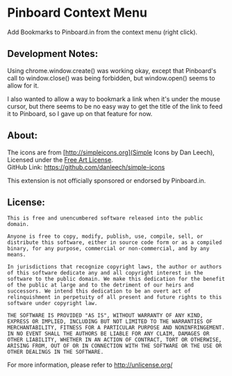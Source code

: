 # Pinboard Context Menu

Add Bookmarks to Pinboard.in from the context menu (right click).

## Development Notes:

Using chrome.window.create() was working okay, except that Pinboard's call
to window.close() was being forbidden, but window.open() seems to allow for it.

I also wanted to allow a way to bookmark a link when it's under the mouse
cursor, but there seems to be no easy way to get the title of the link to
feed it to Pinboard, so I gave up on that feature for now.

## About:

The icons are from [http://simpleicons.org](Simple Icons by Dan Leech),  
Licensed under the [Free Art License](http://artlibre.org/licence/lal/en).  
GitHub Link: <https://github.com/danleech/simple-icons>

This extension is not officially sponsored or endorsed by Pinboard.in.

## License:

```
This is free and unencumbered software released into the public domain.

Anyone is free to copy, modify, publish, use, compile, sell, or
distribute this software, either in source code form or as a compiled
binary, for any purpose, commercial or non-commercial, and by any
means.

In jurisdictions that recognize copyright laws, the author or authors
of this software dedicate any and all copyright interest in the
software to the public domain. We make this dedication for the benefit
of the public at large and to the detriment of our heirs and
successors. We intend this dedication to be an overt act of
relinquishment in perpetuity of all present and future rights to this
software under copyright law.

THE SOFTWARE IS PROVIDED "AS IS", WITHOUT WARRANTY OF ANY KIND,
EXPRESS OR IMPLIED, INCLUDING BUT NOT LIMITED TO THE WARRANTIES OF
MERCHANTABILITY, FITNESS FOR A PARTICULAR PURPOSE AND NONINFRINGEMENT.
IN NO EVENT SHALL THE AUTHORS BE LIABLE FOR ANY CLAIM, DAMAGES OR
OTHER LIABILITY, WHETHER IN AN ACTION OF CONTRACT, TORT OR OTHERWISE,
ARISING FROM, OUT OF OR IN CONNECTION WITH THE SOFTWARE OR THE USE OR
OTHER DEALINGS IN THE SOFTWARE.
```

For more information, please refer to <http://unlicense.org/>
